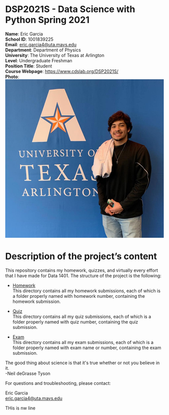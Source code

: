 

# DSP2021S - Data Science with Python Spring 2021

**Name**: Eric Garcia  
**School ID**: 1001839225  
**Email**: eric.garcia4@uta.mavs.edu  
**Department**: Department of Physics    
**University**: The University of Texas at Arlington    
**Level**: Undergraduate Freshman   
**Position Title**: Student      
**Course Webpage**: https://www.cdslab.org/DSP2021S/  
**Photo**:   
![this is a photo of Eric Garcia](images/Facebook%20pic.jpg)

#       Description of the project’s content    
This repository contains my homework, quizzes, and virtually every effort that I have made for Data 1401. The structure of the project is the following:

+   [Homework](https://github.com/Ericmg25/DSP2021S/tree/main/Homework)  
This directory contains all my homework submissions, each of which is a folder properly named with homework number, containing the homework submission.

+   [Quiz](https://github.com/Ericmg25/DSP2021S/tree/main/Quiz)  
This directory contains all my quiz submissions, each of which is a folder properly named with quiz number, containing the quiz submission.

+   [Exam](https://github.com/Ericmg25/DSP2021S/tree/main/Exam)  
This directory contains all my exam submissions, each of which is a folder properly named with exam name or number, containing the exam submission.

The good thing about science is that it's true whether or not you believe in it.  
-Neil deGrasse Tyson

For questions and troubleshooting, please contact:

Eric Garcia  
eric.garcia4@uta.mavs.edu


THis is nw line
